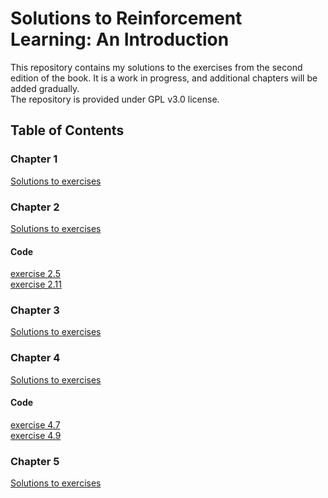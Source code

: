 # Solutions to Reinforcement Learning: An Introduction
This repository contains my solutions to the exercises from the second edition of the book. It is a work in progress, and additional chapters will be added gradually.  
The repository is provided under GPL v3.0 license.
## Table of Contents
### Chapter 1
[Solutions to exercises](https://github.com/farshidasadi47/reinforcement_learning_an_introduction_exercises/blob/master/Solutions_to_Reinforcement_Learning_Book.pdf?raw=true#page=2)
### Chapter 2
[Solutions to exercises](https://github.com/farshidasadi47/reinforcement_learning_an_introduction_exercises/blob/master/Solutions_to_Reinforcement_Learning_Book.pdf?raw=true#page=3)
#### Code
[exercise 2.5](https://github.com/farshidasadi47/reinforcement_learning_an_introduction_exercises/blob/master/exercise_2_5/exercise_2_5.py)  
[exercise 2.11](https://github.com/farshidasadi47/reinforcement_learning_an_introduction_exercises/blob/master/exercise_2_11/exercise_2_11.py)  
### Chapter 3
[Solutions to exercises](https://github.com/farshidasadi47/reinforcement_learning_an_introduction_exercises/blob/master/Solutions_to_Reinforcement_Learning_Book.pdf?raw=true#page=8)
### Chapter 4
[Solutions to exercises](https://github.com/farshidasadi47/reinforcement_learning_an_introduction_exercises/blob/master/Solutions_to_Reinforcement_Learning_Book.pdf?raw=true#page=17)
#### Code
[exercise 4.7](https://github.com/farshidasadi47/reinforcement_learning_an_introduction_exercises/blob/master/exercise_4_7/exercise_4_7.py)  
[exercise 4.9](https://github.com/farshidasadi47/reinforcement_learning_an_introduction_exercises/blob/master/exercise_4_9/exercise_4_9.py)  
### Chapter 5
[Solutions to exercises](https://github.com/farshidasadi47/reinforcement_learning_an_introduction_exercises/blob/master/Solutions_to_Reinforcement_Learning_Book.pdf?raw=true#page=23)
